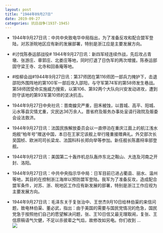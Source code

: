 ```yaml
---
layout: post
title: "1944年09月27日"
date: 2019-09-27
categories: 抗日战争(1937-1945)
---
```


<meta name="referrer" content="no-referrer" />

- 1944年9月27日讯：中共中央致电华中局指出，为了准备反攻和配合盟军登陆，对苏浙皖地区应有新的发展部署，特别是浙江应是主要发展方向。 

- #讨伐陈泰运部战役# 1944年9月27日讯：新四军经连续作战，先后攻占青墩、张游庄、章郭庄、北娄庄等地，同时打退了日伪军的两次增援。陈泰运部固守梁王寺、北寺和回香庵等地。 

- #桂柳会战#1944年9月27日讯：第37师团在第116师团一部兵力掩护下，击退邵阳外围阵地的第100军一部后攻入邵阳，与守军第74军的第58师发生巷战。第58师团受命实施威力搜索，以第106、第92两个大队向兴安发动进攻，遭到防守该地的第93军第10师的坚决抗击。 

- 1944年9月27日中央社讯：晋南蝗灾严重，田禾被蚀，以晋城、高平、阳城、沁水等县灾情尤重，灾民达36万余人。晋省府及赈务办事处呈请行政院及赈委会设法救济。 

- 1944年9月27日讯：法国民族解放委员会以一直停泊在重庆江面上的航江浅水炮舰“柏年号”赠送中国，本日在王家沱该舰上举行隆重接赠典礼。外交部次长吴国桢、欧洲司司长梁龙、法国科科长郑向举等参加。新任舰长陈嘉桪率部登舰。 

- 1944年9月27日讯：美国第二十轰炸机总队轰炸东北之鞍山、大连及河南之开封、洛阳。 

- 1944年9月27日讯：中共中央指示华中局：日军目前已进占衢县、丽水、温州等地，其目的在控制浙江海岸以预防盟军登陆。我军为了准备反攻，造成配合盟军条件，对苏、浙、皖地区工作应有新发展的部署，特别是浙江工作应视为主要发展方向。 

- 1944年9月27日讯：毛泽东关于复张治中、王世杰9月10日给林伯渠的来信问题，致电林伯渠、董必武，指出：由于美国的需要与国民党情况的危急，国民党急于按照他们自己的愿望解决问题，张、王10日信又最无理取闹，复张、王信原稿语气欠健，不足以杀彼辈之气焰，故修改如另电。你们收到 ... <br/><img src="https://wx4.sinaimg.cn/large/aca367d8ly1g7dqyjz4yaj20c80jpwev.jpg" />

